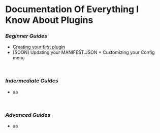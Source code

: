 # Documentation Of Everything I Know About Plugins

  ### _Beginner Guides_
* [Creating your first plugin](/howtobasic%20-%20how%20to%20create%20a%20fraytools%20plugin/mySecondMarkdownFile.md)
* [SOON] Updating your MANIFEST.JSON + Customizing your Config menu

<br/>
  
  ### _Indermediate Guides_
* aa
<br/>

  ### _Advanced Guides_
* aa


